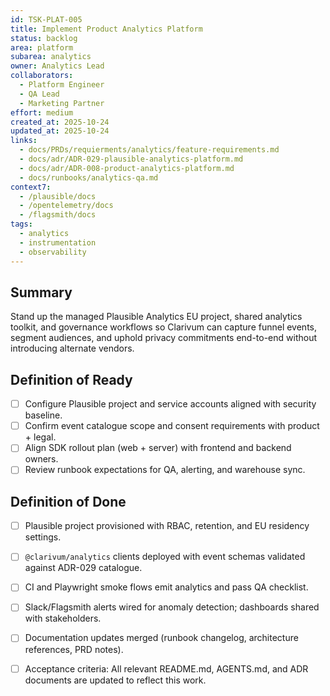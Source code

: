```yaml
---
id: TSK-PLAT-005
title: Implement Product Analytics Platform
status: backlog
area: platform
subarea: analytics
owner: Analytics Lead
collaborators:
  - Platform Engineer
  - QA Lead
  - Marketing Partner
effort: medium
created_at: 2025-10-24
updated_at: 2025-10-24
links:
  - docs/PRDs/requierments/analytics/feature-requirements.md
  - docs/adr/ADR-029-plausible-analytics-platform.md
  - docs/adr/ADR-008-product-analytics-platform.md
  - docs/runbooks/analytics-qa.md
context7:
  - /plausible/docs
  - /opentelemetry/docs
  - /flagsmith/docs
tags:
  - analytics
  - instrumentation
  - observability
---
```


## Summary
Stand up the managed Plausible Analytics EU project, shared analytics toolkit, and governance workflows so Clarivum can capture funnel events, segment audiences, and uphold privacy commitments end-to-end without introducing alternate vendors.

## Definition of Ready
- [ ] Configure Plausible project and service accounts aligned with security baseline.
- [ ] Confirm event catalogue scope and consent requirements with product + legal.
- [ ] Align SDK rollout plan (web + server) with frontend and backend owners.
- [ ] Review runbook expectations for QA, alerting, and warehouse sync.

## Definition of Done
- [ ] Plausible project provisioned with RBAC, retention, and EU residency settings.
- [ ] `@clarivum/analytics` clients deployed with event schemas validated against ADR-029 catalogue.
- [ ] CI and Playwright smoke flows emit analytics and pass QA checklist.
- [ ] Slack/Flagsmith alerts wired for anomaly detection; dashboards shared with stakeholders.
- [ ] Documentation updates merged (runbook changelog, architecture references, PRD notes).
- [ ] Acceptance criteria: All relevant README.md, AGENTS.md, and ADR documents are updated to reflect this work.

